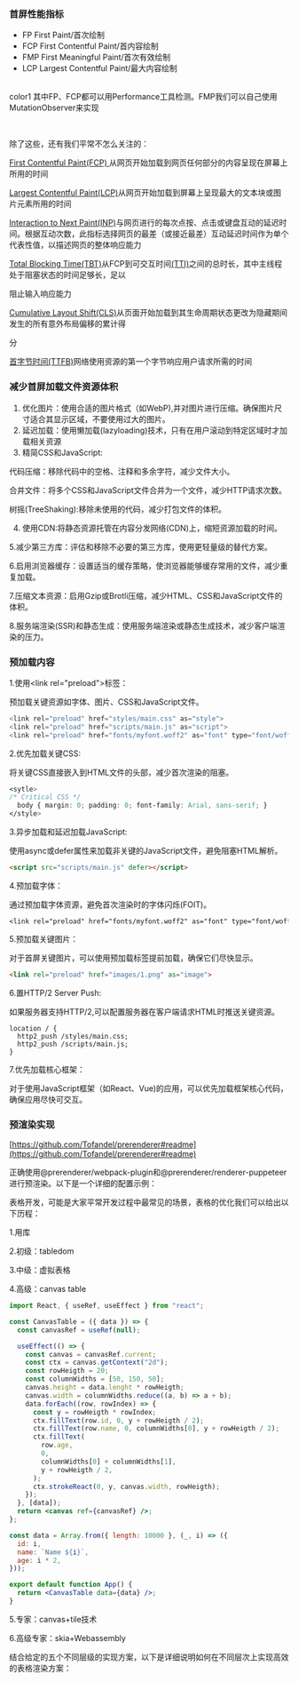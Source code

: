 ### 首屏性能指标
+ FP First Paint/首次绘制
+ FCP First Contentful Paint/首内容绘制
+ FMP First Meaningful Paint/首次有效绘制
+ LCP Largest Contentful Paint/最大内容绘制



<br/>color1
其中FP、FCP都可以用Performance工具检测。FMP我们可以自己使用MutationObserver来实现

<br/>

除了这些，还有我们平常不怎么关注的：

[First Contentful Paint(FCP) ](https://web.dev/articles/fcp?hl=zh-cn)从网页开始加载到网页任何部分的内容呈现在屏幕上所用的时间

[Largest Contentful Paint(LCP)](https://web.dev/articles/lcp?hl=zh-cn)从网页开始加载到屏幕上呈现最大的文本块或图片元素所用的时间

[Interaction to Next Paint(INP)](https://web.dev/articles/inp?hl=zh-cn)与网页进行的每次点按、点击或键盘互动的延迟时间。根据互动次数，此指标选择网页的最差（或接近最差）互动延迟时间作为单个代表性值，以描述网页的整体响应能力

[Total Blocking Time(TBT)](https://web.dev/articles/tbt?hl=zh-cn)从FCP到可交互时间[(TTI)](https://web.dev/articles/tti?hl=zh-cn)之间的总时长，其中主线程处于阻塞状态的时间足够长，足以

阻止输入响应能力

[Cumulative Layout Shift(CLS)](https://web.dev/articles/cls?hl=zh-cn)从页面开始加载到其生命周期状态更改为隐藏期间发生的所有意外布局偏移的累计得

分

[首字节时间(TTFB)](https://web.dev/articles/ttfb?hl=zh-cn)网络使用资源的第一个字节响应用户请求所需的时间



### 减少首屏加载文件资源体积
1. 优化图片：使用合适的图片格式（如WebP),并对图片进行压缩。确保图片尺寸适合其显示区域，不要使用过大的图片。
2. 延迟加载：使用懒加载(lazyloading)技术，只有在用户滚动到特定区域时才加载相关资源
3. 精简CSS和JavaScript:

代码压缩：移除代码中的空格、注释和多余字符，减少文件大小。

合并文件：将多个CSS和JavaScript文件合并为一个文件，减少HTTP请求次数。

树摇(TreeShaking):移除未使用的代码，减少打包文件的体积。

4. 使用CDN:将静态资源托管在内容分发网络(CDN)上，缩短资源加载的时间。

5.减少第三方库：评估和移除不必要的第三方库，使用更轻量级的替代方案。

6.启用浏览器缓存：设置适当的缓存策略，使浏览器能够缓存常用的文件，减少重复加载。

7.压缩文本资源：启用Gzip或Brotli压缩，减少HTML、CSS和JavaScript文件的体积。

8.服务端渲染(SSR)和静态生成：使用服务端渲染或静态生成技术，减少客户端渲染的压力。



### 预加载内容
1.使用<link rel="preload">标签：

预加载关键资源如字体、图片、CSS和JavaScript文件。

```javascript
<link rel="preload" href="styles/main.css" as="style">
<link rel="preload" href="scripts/main.js" as="script">
<link rel="preload" href="fonts/myfont.woff2" as="font" type="font/woff2" crossorigin="anonymous">
```

2.优先加载关键CSS:

将关键CSS直接嵌入到HTML文件的头部，减少首次渲染的阻塞。

```css
<sytle>
/* Critical CSS */
  body { margin: 0; padding: 0; font-family: Arial, sans-serif; }
</style>
```

3.异步加载和延迟加载JavaScript:

使用async或defer属性来加载非关键的JavaScript文件，避免阻塞HTML解析。

```html
<script src="scripts/main.js" defer></script>
```

4.预加载字体：

通过预加载字体资源，避免首次渲染时的字体闪烁(FOIT)。

```nginx
<link rel="preload" href="fonts/myfont.woff2" as="font" type="font/woff2" crossorigin="anonymous">
```

5.预加载关键图片：

对于首屏关键图片，可以使用预加载标签提前加载，确保它们尽快显示。

```html
<link rel="preload" href="images/1.png" as="image">
```

6.置HTTP/2 Server Push:

如果服务器支持HTTP/2,可以配置服务器在客户端请求HTML时推送关键资源。

```nginx
location / {
  http2_push /styles/main.css;
  http2_push /scripts/main.js;
}
```

7.优先加载核心框架：

对于使用JavaScript框架（如React、Vue)的应用，可以优先加载框架核心代码，确保应用尽快可交互。



### 预渲染实现
[https://github.com/Tofandel/prerenderer#readme](https://github.com/Tofandel/prerenderer#readme)

正确使用@prerenderer/webpack-plugin和@prerenderer/renderer-puppeteer进行预渲染。以下是一个详细的配置示例：







表格开发，可能是大家平常开发过程中最常见的场景，表格的优化我们可以给出以下历程：

 

1.用库

2.初级：tabledom

3.中级：虚拟表格

4.高级：canvas table

```jsx
import React, { useRef, useEffect } from "react";

const CanvasTable = ({ data }) => {
  const canvasRef = useRef(null);

  useEffect(() => {
    const canvas = canvasRef.current;
    const ctx = canvas.getContext("2d");
    const rowHeigth = 20;
    const columnWidths = [50, 150, 50];
    canvas.height = data.lenght * rowHeigth;
    canvas.width = columnWidths.reduce((a, b) => a + b);
    data.forEach((row, rowIndex) => {
      const y = rowHeigth * rowIndex;
      ctx.fillText(row.id, 0, y + rowHeigth / 2);
      ctx.fillText(row.name, 0, columnWidths[0], y + rowHeigth / 2);
      ctx.fillText(
        row.age,
        0,
        columnWidths[0] + columnWidths[1],
        y + rowHeigth / 2,
      );
      ctx.strokeReact(0, y, canvas.width, rowHeigth);
    });
  }, [data]);
  return <canvas ref={canvasRef} />;
};

const data = Array.from({ length: 10000 }, (_, i) => ({
  id: i,
  name: `Name ${i}`,
  age: i * 2,
}));

export default function App() {
  return <CanvasTable data={data} />;
}

```

5.专家：canvas+tile技术

6.高级专家：skia+Webassembly

 结合给定的五个不同层级的实现方案，以下是详细说明如何在不同层次上实现高效的表格渲染方案：

